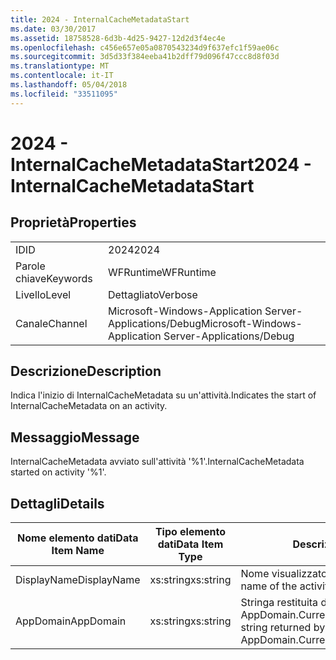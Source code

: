 ```yaml
---
title: 2024 - InternalCacheMetadataStart
ms.date: 03/30/2017
ms.assetid: 18758528-6d3b-4d25-9427-12d2d3f4ec4e
ms.openlocfilehash: c456e657e05a0870543234d9f637efc1f59ae06c
ms.sourcegitcommit: 3d5d33f384eeba41b2dff79d096f47ccc8d8f03d
ms.translationtype: MT
ms.contentlocale: it-IT
ms.lasthandoff: 05/04/2018
ms.locfileid: "33511095"
---
```

# <a name="2024---internalcachemetadatastart"></a><span data-ttu-id="2aea4-102">2024 - InternalCacheMetadataStart</span><span class="sxs-lookup"><span data-stu-id="2aea4-102">2024 - InternalCacheMetadataStart</span></span>
## <a name="properties"></a><span data-ttu-id="2aea4-103">Proprietà</span><span class="sxs-lookup"><span data-stu-id="2aea4-103">Properties</span></span>  
  
|||  
|-|-|  
|<span data-ttu-id="2aea4-104">ID</span><span class="sxs-lookup"><span data-stu-id="2aea4-104">ID</span></span>|<span data-ttu-id="2aea4-105">2024</span><span class="sxs-lookup"><span data-stu-id="2aea4-105">2024</span></span>|  
|<span data-ttu-id="2aea4-106">Parole chiave</span><span class="sxs-lookup"><span data-stu-id="2aea4-106">Keywords</span></span>|<span data-ttu-id="2aea4-107">WFRuntime</span><span class="sxs-lookup"><span data-stu-id="2aea4-107">WFRuntime</span></span>|  
|<span data-ttu-id="2aea4-108">Livello</span><span class="sxs-lookup"><span data-stu-id="2aea4-108">Level</span></span>|<span data-ttu-id="2aea4-109">Dettagliato</span><span class="sxs-lookup"><span data-stu-id="2aea4-109">Verbose</span></span>|  
|<span data-ttu-id="2aea4-110">Canale</span><span class="sxs-lookup"><span data-stu-id="2aea4-110">Channel</span></span>|<span data-ttu-id="2aea4-111">Microsoft-Windows-Application Server-Applications/Debug</span><span class="sxs-lookup"><span data-stu-id="2aea4-111">Microsoft-Windows-Application Server-Applications/Debug</span></span>|  
  
## <a name="description"></a><span data-ttu-id="2aea4-112">Descrizione</span><span class="sxs-lookup"><span data-stu-id="2aea4-112">Description</span></span>  
 <span data-ttu-id="2aea4-113">Indica l'inizio di InternalCacheMetadata su un'attività.</span><span class="sxs-lookup"><span data-stu-id="2aea4-113">Indicates the start of InternalCacheMetadata on an activity.</span></span>  
  
## <a name="message"></a><span data-ttu-id="2aea4-114">Messaggio</span><span class="sxs-lookup"><span data-stu-id="2aea4-114">Message</span></span>  
 <span data-ttu-id="2aea4-115">InternalCacheMetadata avviato sull'attività '%1'.</span><span class="sxs-lookup"><span data-stu-id="2aea4-115">InternalCacheMetadata started on activity '%1'.</span></span>  
  
## <a name="details"></a><span data-ttu-id="2aea4-116">Dettagli</span><span class="sxs-lookup"><span data-stu-id="2aea4-116">Details</span></span>  
  
|<span data-ttu-id="2aea4-117">Nome elemento dati</span><span class="sxs-lookup"><span data-stu-id="2aea4-117">Data Item Name</span></span>|<span data-ttu-id="2aea4-118">Tipo elemento dati</span><span class="sxs-lookup"><span data-stu-id="2aea4-118">Data Item Type</span></span>|<span data-ttu-id="2aea4-119">Descrizione</span><span class="sxs-lookup"><span data-stu-id="2aea4-119">Description</span></span>|  
|--------------------|--------------------|-----------------|  
|<span data-ttu-id="2aea4-120">DisplayName</span><span class="sxs-lookup"><span data-stu-id="2aea4-120">DisplayName</span></span>|<span data-ttu-id="2aea4-121">xs:string</span><span class="sxs-lookup"><span data-stu-id="2aea4-121">xs:string</span></span>|<span data-ttu-id="2aea4-122">Nome visualizzato dell'attività.</span><span class="sxs-lookup"><span data-stu-id="2aea4-122">The display name of the activity.</span></span>|  
|<span data-ttu-id="2aea4-123">AppDomain</span><span class="sxs-lookup"><span data-stu-id="2aea4-123">AppDomain</span></span>|<span data-ttu-id="2aea4-124">xs:string</span><span class="sxs-lookup"><span data-stu-id="2aea4-124">xs:string</span></span>|<span data-ttu-id="2aea4-125">Stringa restituita da AppDomain.CurrentDomain.FriendlyName.</span><span class="sxs-lookup"><span data-stu-id="2aea4-125">The string returned by AppDomain.CurrentDomain.FriendlyName.</span></span>|
